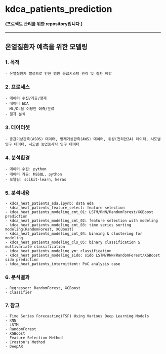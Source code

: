 # kdca_patients_prediction

#### (프로젝트 관리를 위한 repository입니다.)
---
## 온열질환자 예측을 위한 모델링
### 1. 목적 

    - 온열질환자 발생으로 인한 병원 응급시스템 관리 및 질환 예방

### 2. 프로세스
    
    - 데이터 수집/가공/정제
    - 데이터 EDA
    - ML/DL을 이용한 예측/분류
    - 결과 분석

### 3. 데이터셋

    - 종관기상관측(ASOS) 데이터, 방재기상관측(AWS) 데이터, 위성(천리안2A) 데이터, 시도별 인구 데이터, 시도별 농업종사자 인구 데이터 

### 4. 분석환경

    - 데이터 수집: python
    - 데이터 가공: MSSQL, python
    - 모델링: scikit-learn, keras


### 5. 분석내용
    
    - kdca_heat_patients_eda.ipynb: data eda
    - kdca_heat_patients_feature_select: feature selection 
    - kdca_heat_patients_modeling_cnt_01: LSTM/RNN/RandomForest/XGBoost prediction
    - kdca_heat_patients_modeling_cnt_02: feature selection with modeling
    - kdca_heat_patients_modeling_cnt_03: time series sorting modeling(RandomForest, XGBoost)
    - kdca_heat_patients_modeling_cnt_04: binning & clustering for modeling
    - kdca_heat_patients_modeling_cls_05: binary classification & multivariate classification
    - kdca_heat_patients_modeling_yn: classification
    - kdca_heat_patients_modeling_sido: sido LSTM/RNN/RandomForest/XGBoost sido prediction
    - kdca_heat_patients_imtermittent: PoC analysis case

### 6. 분석결과
    - Regressor: RandomForest, XGBoost
    - Classifier

### 7. 참고

    - Time Series Forecasting(TSF) Using Various Deep Learning Models
    - RNN
    - LSTM
    - RandomForest
    - XGBoost
    - Feature Selection Method
    - Croston's Method
    - DeepAR